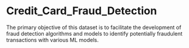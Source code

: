 # Credit_Card_Fraud_Detection
The primary objective of this dataset is to facilitate the development of fraud detection algorithms and models to identify potentially fraudulent transactions with various ML models.
